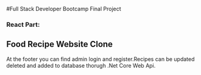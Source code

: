 #Full Stack Developer Bootcamp Final Project
### React Part:


## Food Recipe Website Clone

At the footer you can find admin login and register.Recipes can be updated deleted and added to database thorugh .Net Core Web Api.


